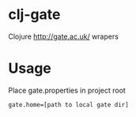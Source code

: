 clj-gate
========

Clojure http://gate.ac.uk/ wrapers

Usage
====
Place gate.properties in project root

```
gate.home=[path to local gate dir]
```
